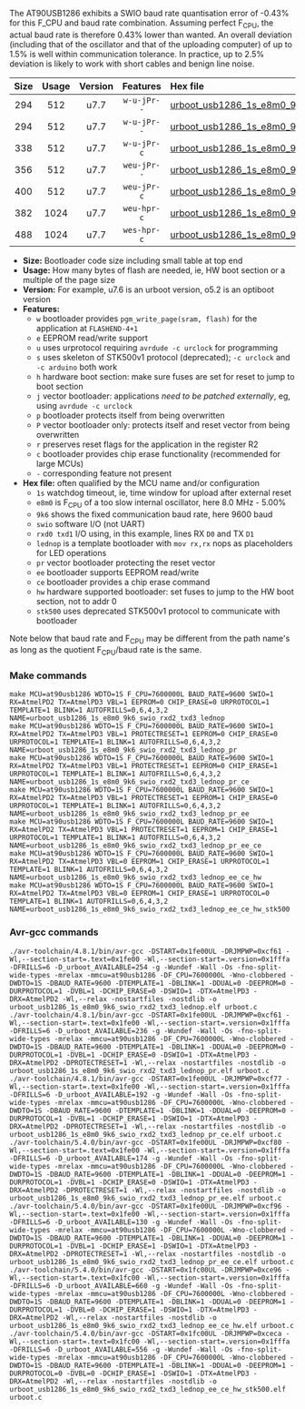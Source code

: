The AT90USB1286 exhibits a SWIO baud rate quantisation error of -0.43% for this F_CPU and baud rate combination. Assuming perfect F<sub>CPU</sub>, the actual baud rate is therefore 0.43% lower than wanted. An overall deviation (including that of the oscillator and that of the uploading computer) of up to 1.5% is well within communication tolerance. In practice, up to 2.5% deviation is likely to work with short cables and benign line noise.

|Size|Usage|Version|Features|Hex file|
|:-:|:-:|:-:|:-:|:--|
|294|512|u7.7|`w-u-jPr--`|[urboot_usb1286_1s_e8m0_9k6_swio_rxd2_txd3_lednop.hex](https://raw.githubusercontent.com/stefanrueger/urboot.hex/main/mcus/at90usb1286/watchdog_1_s/internal_oscillator_e-5.00%25/%2B8m000000_hz/%2B%2B%2B9k6_baud/uart0_rxd2_txd3/lednop/urboot_usb1286_1s_e8m0_9k6_swio_rxd2_txd3_lednop.hex)|
|294|512|u7.7|`w-u-jPr--`|[urboot_usb1286_1s_e8m0_9k6_swio_rxd2_txd3_lednop_pr.hex](https://raw.githubusercontent.com/stefanrueger/urboot.hex/main/mcus/at90usb1286/watchdog_1_s/internal_oscillator_e-5.00%25/%2B8m000000_hz/%2B%2B%2B9k6_baud/uart0_rxd2_txd3/lednop/urboot_usb1286_1s_e8m0_9k6_swio_rxd2_txd3_lednop_pr.hex)|
|338|512|u7.7|`w-u-jPr-c`|[urboot_usb1286_1s_e8m0_9k6_swio_rxd2_txd3_lednop_pr_ce.hex](https://raw.githubusercontent.com/stefanrueger/urboot.hex/main/mcus/at90usb1286/watchdog_1_s/internal_oscillator_e-5.00%25/%2B8m000000_hz/%2B%2B%2B9k6_baud/uart0_rxd2_txd3/lednop/urboot_usb1286_1s_e8m0_9k6_swio_rxd2_txd3_lednop_pr_ce.hex)|
|356|512|u7.7|`weu-jPr--`|[urboot_usb1286_1s_e8m0_9k6_swio_rxd2_txd3_lednop_pr_ee.hex](https://raw.githubusercontent.com/stefanrueger/urboot.hex/main/mcus/at90usb1286/watchdog_1_s/internal_oscillator_e-5.00%25/%2B8m000000_hz/%2B%2B%2B9k6_baud/uart0_rxd2_txd3/lednop/urboot_usb1286_1s_e8m0_9k6_swio_rxd2_txd3_lednop_pr_ee.hex)|
|400|512|u7.7|`weu-jPr-c`|[urboot_usb1286_1s_e8m0_9k6_swio_rxd2_txd3_lednop_pr_ee_ce.hex](https://raw.githubusercontent.com/stefanrueger/urboot.hex/main/mcus/at90usb1286/watchdog_1_s/internal_oscillator_e-5.00%25/%2B8m000000_hz/%2B%2B%2B9k6_baud/uart0_rxd2_txd3/lednop/urboot_usb1286_1s_e8m0_9k6_swio_rxd2_txd3_lednop_pr_ee_ce.hex)|
|382|1024|u7.7|`weu-hpr-c`|[urboot_usb1286_1s_e8m0_9k6_swio_rxd2_txd3_lednop_ee_ce_hw.hex](https://raw.githubusercontent.com/stefanrueger/urboot.hex/main/mcus/at90usb1286/watchdog_1_s/internal_oscillator_e-5.00%25/%2B8m000000_hz/%2B%2B%2B9k6_baud/uart0_rxd2_txd3/lednop/urboot_usb1286_1s_e8m0_9k6_swio_rxd2_txd3_lednop_ee_ce_hw.hex)|
|488|1024|u7.7|`wes-hpr-c`|[urboot_usb1286_1s_e8m0_9k6_swio_rxd2_txd3_lednop_ee_ce_hw_stk500.hex](https://raw.githubusercontent.com/stefanrueger/urboot.hex/main/mcus/at90usb1286/watchdog_1_s/internal_oscillator_e-5.00%25/%2B8m000000_hz/%2B%2B%2B9k6_baud/uart0_rxd2_txd3/lednop/urboot_usb1286_1s_e8m0_9k6_swio_rxd2_txd3_lednop_ee_ce_hw_stk500.hex)|

- **Size:** Bootloader code size including small table at top end
- **Usage:** How many bytes of flash are needed, ie, HW boot section or a multiple of the page size
- **Version:** For example, u7.6 is an urboot version, o5.2 is an optiboot version
- **Features:**
  + `w` bootloader provides `pgm_write_page(sram, flash)` for the application at `FLASHEND-4+1`
  + `e` EEPROM read/write support
  + `u` uses urprotocol requiring `avrdude -c urclock` for programming
  + `s` uses skeleton of STK500v1 protocol (deprecated); `-c urclock` and `-c arduino` both work
  + `h` hardware boot section: make sure fuses are set for reset to jump to boot section
  + `j` vector bootloader: applications *need to be patched externally*, eg, using `avrdude -c urclock`
  + `p` bootloader protects itself from being overwritten
  + `P` vector bootloader only: protects itself and reset vector from being overwritten
  + `r` preserves reset flags for the application in the register R2
  + `c` bootloader provides chip erase functionality (recommended for large MCUs)
  + `-` corresponding feature not present
- **Hex file:** often qualified by the MCU name and/or configuration
  + `1s` watchdog timeout, ie, time window for upload after external reset
  + `e8m0` is F<sub>CPU</sub> of a too slow internal oscillator, here 8.0 MHz - 5.00%
  + `9k6` shows the fixed communication baud rate, here 9600 baud
  + `swio` software I/O (not UART)
  + `rxd0 txd1` I/O using, in this example, lines RX `D0` and TX `D1`
  + `lednop` is a template bootloader with `mov rx,rx` nops as placeholders for LED operations
  + `pr` vector bootloader protecting the reset vector
  + `ee` bootloader supports EEPROM read/write
  + `ce` bootloader provides a chip erase command
  + `hw` hardware supported bootloader: set fuses to jump to the HW boot section, not to addr 0
  + `stk500` uses deprecated STK500v1 protocol to communicate with bootloader


Note below that baud rate and F<sub>CPU</sub> may be different from the path name's as long as the quotient F<sub>CPU</sub>/baud rate is the same.

### Make commands
```
make MCU=at90usb1286 WDTO=1S F_CPU=7600000L BAUD_RATE=9600 SWIO=1 RX=AtmelPD2 TX=AtmelPD3 VBL=1 EEPROM=0 CHIP_ERASE=0 URPROTOCOL=1 TEMPLATE=1 BLINK=1 AUTOFRILLS=0,6,4,3,2 NAME=urboot_usb1286_1s_e8m0_9k6_swio_rxd2_txd3_lednop
make MCU=at90usb1286 WDTO=1S F_CPU=7600000L BAUD_RATE=9600 SWIO=1 RX=AtmelPD2 TX=AtmelPD3 VBL=1 PROTECTRESET=1 EEPROM=0 CHIP_ERASE=0 URPROTOCOL=1 TEMPLATE=1 BLINK=1 AUTOFRILLS=0,6,4,3,2 NAME=urboot_usb1286_1s_e8m0_9k6_swio_rxd2_txd3_lednop_pr
make MCU=at90usb1286 WDTO=1S F_CPU=7600000L BAUD_RATE=9600 SWIO=1 RX=AtmelPD2 TX=AtmelPD3 VBL=1 PROTECTRESET=1 EEPROM=0 CHIP_ERASE=1 URPROTOCOL=1 TEMPLATE=1 BLINK=1 AUTOFRILLS=0,6,4,3,2 NAME=urboot_usb1286_1s_e8m0_9k6_swio_rxd2_txd3_lednop_pr_ce
make MCU=at90usb1286 WDTO=1S F_CPU=7600000L BAUD_RATE=9600 SWIO=1 RX=AtmelPD2 TX=AtmelPD3 VBL=1 PROTECTRESET=1 EEPROM=1 CHIP_ERASE=0 URPROTOCOL=1 TEMPLATE=1 BLINK=1 AUTOFRILLS=0,6,4,3,2 NAME=urboot_usb1286_1s_e8m0_9k6_swio_rxd2_txd3_lednop_pr_ee
make MCU=at90usb1286 WDTO=1S F_CPU=7600000L BAUD_RATE=9600 SWIO=1 RX=AtmelPD2 TX=AtmelPD3 VBL=1 PROTECTRESET=1 EEPROM=1 CHIP_ERASE=1 URPROTOCOL=1 TEMPLATE=1 BLINK=1 AUTOFRILLS=0,6,4,3,2 NAME=urboot_usb1286_1s_e8m0_9k6_swio_rxd2_txd3_lednop_pr_ee_ce
make MCU=at90usb1286 WDTO=1S F_CPU=7600000L BAUD_RATE=9600 SWIO=1 RX=AtmelPD2 TX=AtmelPD3 VBL=0 EEPROM=1 CHIP_ERASE=1 URPROTOCOL=1 TEMPLATE=1 BLINK=1 AUTOFRILLS=0,6,4,3,2 NAME=urboot_usb1286_1s_e8m0_9k6_swio_rxd2_txd3_lednop_ee_ce_hw
make MCU=at90usb1286 WDTO=1S F_CPU=7600000L BAUD_RATE=9600 SWIO=1 RX=AtmelPD2 TX=AtmelPD3 VBL=0 EEPROM=1 CHIP_ERASE=1 URPROTOCOL=0 TEMPLATE=1 BLINK=1 AUTOFRILLS=0,6,4,3,2 NAME=urboot_usb1286_1s_e8m0_9k6_swio_rxd2_txd3_lednop_ee_ce_hw_stk500
```

### Avr-gcc commands
```
./avr-toolchain/4.8.1/bin/avr-gcc -DSTART=0x1fe00UL -DRJMPWP=0xcf61 -Wl,--section-start=.text=0x1fe00 -Wl,--section-start=.version=0x1fffa -DFRILLS=6 -D_urboot_AVAILABLE=254 -g -Wundef -Wall -Os -fno-split-wide-types -mrelax -mmcu=at90usb1286 -DF_CPU=7600000L -Wno-clobbered -DWDTO=1S -DBAUD_RATE=9600 -DTEMPLATE=1 -DBLINK=1 -DDUAL=0 -DEEPROM=0 -DURPROTOCOL=1 -DVBL=1 -DCHIP_ERASE=0 -DSWIO=1 -DTX=AtmelPD3 -DRX=AtmelPD2 -Wl,--relax -nostartfiles -nostdlib -o urboot_usb1286_1s_e8m0_9k6_swio_rxd2_txd3_lednop.elf urboot.c
./avr-toolchain/4.8.1/bin/avr-gcc -DSTART=0x1fe00UL -DRJMPWP=0xcf61 -Wl,--section-start=.text=0x1fe00 -Wl,--section-start=.version=0x1fffa -DFRILLS=6 -D_urboot_AVAILABLE=236 -g -Wundef -Wall -Os -fno-split-wide-types -mrelax -mmcu=at90usb1286 -DF_CPU=7600000L -Wno-clobbered -DWDTO=1S -DBAUD_RATE=9600 -DTEMPLATE=1 -DBLINK=1 -DDUAL=0 -DEEPROM=0 -DURPROTOCOL=1 -DVBL=1 -DCHIP_ERASE=0 -DSWIO=1 -DTX=AtmelPD3 -DRX=AtmelPD2 -DPROTECTRESET=1 -Wl,--relax -nostartfiles -nostdlib -o urboot_usb1286_1s_e8m0_9k6_swio_rxd2_txd3_lednop_pr.elf urboot.c
./avr-toolchain/4.8.1/bin/avr-gcc -DSTART=0x1fe00UL -DRJMPWP=0xcf77 -Wl,--section-start=.text=0x1fe00 -Wl,--section-start=.version=0x1fffa -DFRILLS=6 -D_urboot_AVAILABLE=192 -g -Wundef -Wall -Os -fno-split-wide-types -mrelax -mmcu=at90usb1286 -DF_CPU=7600000L -Wno-clobbered -DWDTO=1S -DBAUD_RATE=9600 -DTEMPLATE=1 -DBLINK=1 -DDUAL=0 -DEEPROM=0 -DURPROTOCOL=1 -DVBL=1 -DCHIP_ERASE=1 -DSWIO=1 -DTX=AtmelPD3 -DRX=AtmelPD2 -DPROTECTRESET=1 -Wl,--relax -nostartfiles -nostdlib -o urboot_usb1286_1s_e8m0_9k6_swio_rxd2_txd3_lednop_pr_ce.elf urboot.c
./avr-toolchain/5.4.0/bin/avr-gcc -DSTART=0x1fe00UL -DRJMPWP=0xcf80 -Wl,--section-start=.text=0x1fe00 -Wl,--section-start=.version=0x1fffa -DFRILLS=6 -D_urboot_AVAILABLE=174 -g -Wundef -Wall -Os -fno-split-wide-types -mrelax -mmcu=at90usb1286 -DF_CPU=7600000L -Wno-clobbered -DWDTO=1S -DBAUD_RATE=9600 -DTEMPLATE=1 -DBLINK=1 -DDUAL=0 -DEEPROM=1 -DURPROTOCOL=1 -DVBL=1 -DCHIP_ERASE=0 -DSWIO=1 -DTX=AtmelPD3 -DRX=AtmelPD2 -DPROTECTRESET=1 -Wl,--relax -nostartfiles -nostdlib -o urboot_usb1286_1s_e8m0_9k6_swio_rxd2_txd3_lednop_pr_ee.elf urboot.c
./avr-toolchain/5.4.0/bin/avr-gcc -DSTART=0x1fe00UL -DRJMPWP=0xcf96 -Wl,--section-start=.text=0x1fe00 -Wl,--section-start=.version=0x1fffa -DFRILLS=6 -D_urboot_AVAILABLE=130 -g -Wundef -Wall -Os -fno-split-wide-types -mrelax -mmcu=at90usb1286 -DF_CPU=7600000L -Wno-clobbered -DWDTO=1S -DBAUD_RATE=9600 -DTEMPLATE=1 -DBLINK=1 -DDUAL=0 -DEEPROM=1 -DURPROTOCOL=1 -DVBL=1 -DCHIP_ERASE=1 -DSWIO=1 -DTX=AtmelPD3 -DRX=AtmelPD2 -DPROTECTRESET=1 -Wl,--relax -nostartfiles -nostdlib -o urboot_usb1286_1s_e8m0_9k6_swio_rxd2_txd3_lednop_pr_ee_ce.elf urboot.c
./avr-toolchain/5.4.0/bin/avr-gcc -DSTART=0x1fc00UL -DRJMPWP=0xce96 -Wl,--section-start=.text=0x1fc00 -Wl,--section-start=.version=0x1fffa -DFRILLS=6 -D_urboot_AVAILABLE=660 -g -Wundef -Wall -Os -fno-split-wide-types -mrelax -mmcu=at90usb1286 -DF_CPU=7600000L -Wno-clobbered -DWDTO=1S -DBAUD_RATE=9600 -DTEMPLATE=1 -DBLINK=1 -DDUAL=0 -DEEPROM=1 -DURPROTOCOL=1 -DVBL=0 -DCHIP_ERASE=1 -DSWIO=1 -DTX=AtmelPD3 -DRX=AtmelPD2 -Wl,--relax -nostartfiles -nostdlib -o urboot_usb1286_1s_e8m0_9k6_swio_rxd2_txd3_lednop_ee_ce_hw.elf urboot.c
./avr-toolchain/5.4.0/bin/avr-gcc -DSTART=0x1fc00UL -DRJMPWP=0xceca -Wl,--section-start=.text=0x1fc00 -Wl,--section-start=.version=0x1fffa -DFRILLS=6 -D_urboot_AVAILABLE=556 -g -Wundef -Wall -Os -fno-split-wide-types -mrelax -mmcu=at90usb1286 -DF_CPU=7600000L -Wno-clobbered -DWDTO=1S -DBAUD_RATE=9600 -DTEMPLATE=1 -DBLINK=1 -DDUAL=0 -DEEPROM=1 -DURPROTOCOL=0 -DVBL=0 -DCHIP_ERASE=1 -DSWIO=1 -DTX=AtmelPD3 -DRX=AtmelPD2 -Wl,--relax -nostartfiles -nostdlib -o urboot_usb1286_1s_e8m0_9k6_swio_rxd2_txd3_lednop_ee_ce_hw_stk500.elf urboot.c
```

